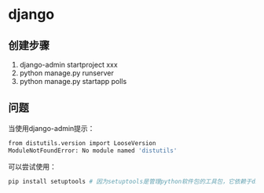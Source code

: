# django

## 创建步骤

1. django-admin startproject xxx
2. python manage.py runserver
3. python manage.py startapp polls

## 问题

当使用django-admin提示：

```bash
from distutils.version import LooseVersion
ModuleNotFoundError: No module named 'distutils'
```

可以尝试使用：

```bash
pip install setuptools # 因为setuptools是管理python软件包的工具包，它依赖于distutils
```
